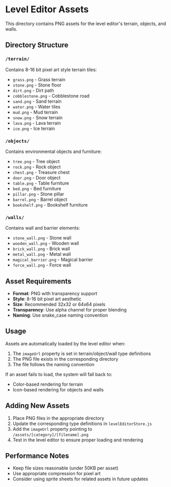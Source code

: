# Level Editor Assets

This directory contains PNG assets for the level editor's terrain, objects, and walls.

## Directory Structure

### `/terrain/`
Contains 8-16 bit pixel art style terrain tiles:
- `grass.png` - Grass terrain
- `stone.png` - Stone floor
- `dirt.png` - Dirt path
- `cobblestone.png` - Cobblestone road
- `sand.png` - Sand terrain
- `water.png` - Water tiles
- `mud.png` - Mud terrain
- `snow.png` - Snow terrain
- `lava.png` - Lava terrain
- `ice.png` - Ice terrain

### `/objects/`
Contains environmental objects and furniture:
- `tree.png` - Tree object
- `rock.png` - Rock object
- `chest.png` - Treasure chest
- `door.png` - Door object
- `table.png` - Table furniture
- `bed.png` - Bed furniture
- `pillar.png` - Stone pillar
- `barrel.png` - Barrel object
- `bookshelf.png` - Bookshelf furniture

### `/walls/`
Contains wall and barrier elements:
- `stone_wall.png` - Stone wall
- `wooden_wall.png` - Wooden wall
- `brick_wall.png` - Brick wall
- `metal_wall.png` - Metal wall
- `magical_barrier.png` - Magical barrier
- `force_wall.png` - Force wall

## Asset Requirements

- **Format**: PNG with transparency support
- **Style**: 8-16 bit pixel art aesthetic
- **Size**: Recommended 32x32 or 64x64 pixels
- **Transparency**: Use alpha channel for proper blending
- **Naming**: Use snake_case naming convention

## Usage

Assets are automatically loaded by the level editor when:
1. The `imageUrl` property is set in terrain/object/wall type definitions
2. The PNG file exists in the corresponding directory
3. The file follows the naming convention

If an asset fails to load, the system will fall back to:
- Color-based rendering for terrain
- Icon-based rendering for objects and walls

## Adding New Assets

1. Place PNG files in the appropriate directory
2. Update the corresponding type definitions in `levelEditorStore.js`
3. Add the `imageUrl` property pointing to `/assets/[category]/[filename].png`
4. Test in the level editor to ensure proper loading and rendering

## Performance Notes

- Keep file sizes reasonable (under 50KB per asset)
- Use appropriate compression for pixel art
- Consider using sprite sheets for related assets in future updates
